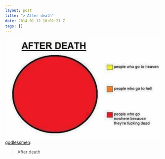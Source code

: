 ```yaml
---
layout: post
title: "> After death"
date: 2014-01-12 18:02:21 Z
tags: []
---
```

![](/media/2014/01/73108264801.png)
[godlessmen](http://godlessmen.tumblr.com/post/72473396367/after-death):

> After death
